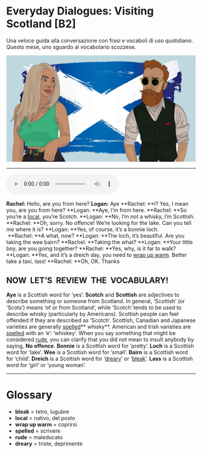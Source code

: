 # Everyday Dialogues: Visiting Scotland   [B2]

Una veloce guida alla conversazione con frasi e vocaboli di uso quotidiano. Questo mese, uno sguardo al vocabolario scozzese.

![](Everyday%20Dialogues%20Visiting%20Scotland.jpg)

--------------

<div>
<audio controls autoplay>
    <source src="https://raw.githubusercontent.com/dartie/speakup/main/2023-03/Everyday%20Dialogues%20Visiting%20Scotland.mp3" type="audio/mpeg">
</audio>
</div>


**Rachel:** Hello, are you from here?
**Logan:** Aye
**Rachel: **I? Yes, I mean you, are you from here?
**Logan: **Aye, I’m from here.
**Rachel: **So you’re a [local](## "nativo, del posto"), you’re Scotch.
**Logan: **No, I’m not a whisky, I’m Scottish.
**Rachel: **Oh, sorry. No offence! We’re looking for the lake. Can you tell me where it is?
**Logan: **Yes, of course, it’s a bonnie loch.
 **Rachel: **A what, now?
**Logan: **The loch, it’s beautiful. Are you taking the wee bairn?
**Rachel: **Taking the what?
**Logan: **Your little boy, are you going together?
**Rachel: **Yes, why, is it far to walk?
**Logan: **Yes, and it’s a dreich day, you need to [wrap up warm](## "coprirsi"). Better take a taxi, lass!
**Rachel: **Oh, OK. Thanks

## NOW  LET’S  REVIEW  THE  VOCABULARY!
**Aye** is a Scottish word for ‘yes’.
**Scotch** and **Scottish** are adjectives to describe something or someone from Scotland. In general, ‘Scottish’ (or ‘Scots’) means ‘of or from Scotland’, while ‘Scotch’ tends to be used to describe whisky (particularly by Americans). Scottish people can feel offended if they are described as ‘Scotch’.
Scottish, Canadian and Japanese varieties are generally [spelled](## "scrivere")** whisky**. American and Irish varieties are [spelled](## "scrivere") with an ‘e’: ‘whiskey’.
When you say something that might be considered [rude](## "maleducato"), you can clarify that you did not mean to insult anybody by saying, **No offence**.
**Bonnie** is a Scottish
word for ‘pretty’.
**Loch** is a Scottish
word for ‘lake’.
**Wee** is a Scottish word for ‘small’.
**Bairn** is a Scottish word for ‘child’.
**Dreich** is a Scottish word for ‘[dreary](## "triste, deprimente")’ or ‘[bleak](## "tetro, lugubre")’.
**Lass** is a Scottish word for ‘girl’ or ‘young woman’.

--------------

<div style = "display:block; clear:both; page-break-after:always;"></div>

# Glossary
* **bleak** = tetro, lugubre
* **local** = nativo, del posto
* **wrap up warm** = coprirsi
* **spelled** = scrivere
* **rude** = maleducato
* **dreary** = triste, deprimente

